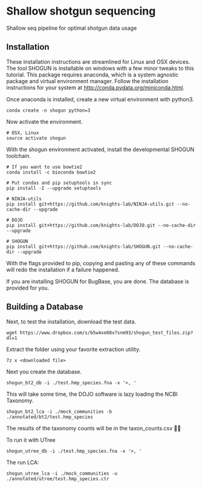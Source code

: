 Shallow shotgun sequencing
=======
Shallow seq pipeline for optimal shotgun data usage

## Installation
These installation instructions are streamlined for Linux and OSX devices. The tool SHOGUN is installable on windows with a few minor tweaks to this tutorial. This package requires anaconda, which is a system agnostic package and virtual environment manager. Follow the installation instructions for your system at <http://conda.pydata.org/miniconda.html>.

Once anaconda is installed, create a new virtual environment with python3.

```
conda create -n shogun python=3
```

Now activate the environment.

```
# OSX, Linux
source activate shogun
```

With the shogun environment activated, install the developmental SHOGUN toolchain.

```
# If you want to use bowtie2
conda install -c bioconda bowtie2

# Put condas and pip setuptools in sync
pip install -I --upgrade setuptools

# NINJA-utils
pip install git+https://github.com/knights-lab/NINJA-utils.git --no-cache-dir --upgrade

# DOJO
pip install git+https://github.com/knights-lab/DOJO.git --no-cache-dir --upgrade

# SHOGUN
pip install git+https://github.com/knights-lab/SHOGUN.git --no-cache-dir --upgrade
```


With the flags provided to pip, copying and pasting any of these commands will redo the installation if a failure happened.

If you are installing SHOGUN for BugBase, you are done. The database is provided for you.

## Building a Database

Next, to test the installation, download the test data.

```
wget https://www.dropbox.com/s/b5w4xe08x7snm93/shogun_test_files.zip?dl=1
```

Extract the folder using your favorite extraction utility.

```
7z x <downloaded file>
```

Next you create the database.

```
shogun_bt2_db -i ./test.hmp_species.fna -x '>, '
```

This will take some time, the DOJO software is lazy loading the NCBI Taxonomy.

```
shogun_bt2_lca -i ./mock_communities -b ./annotated/bt2/test.hmp_species
```

The results of the taxonomy counts will be in the taxon_counts.csv 🐱‍👤

To run it with UTree

```
shogun_utree_db -i ./test.hmp_species.fna -x '>, '
```


The run LCA:
```
shogun_utree_lca -i ./mock_communities -u ./annotated/utree/test.hmp_species.ctr
```
